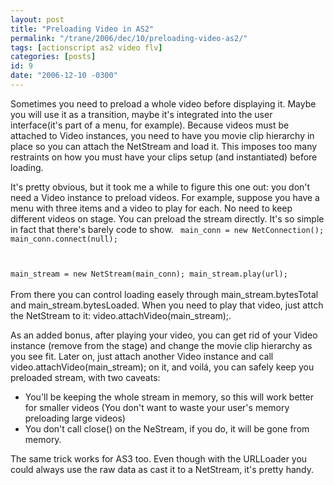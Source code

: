 ```yaml
---
layout: post
title: "Preloading Video in AS2"
permalink: "/trane/2006/dec/10/preloading-video-as2/"
tags: [actionscript as2 video flv]
categories: [posts]
id: 9
date: "2006-12-10 -0300"
---
```

Sometimes you need to preload a whole video before displaying it. Maybe you will use it as a transition, maybe it's integrated into the user interface(it's part of a menu, for example). Because videos must be attached to Video instances, you need to have you movie clip hierarchy in place so you can attach the NetStream and load it. This imposes too many restraints on how you must have your clips setup (and instantiated) before loading.

It's pretty obvious, but it took me a while to figure this one out: you don't need a Video instance to preload videos. For example, suppose you have a menu with three items and a video to play for each. No need to keep different videos on stage. You can preload the stream directly. It's so simple in fact that there's barely code to show.
<code  class="actionscript">
main_conn = new NetConnection();
main_conn.connect(null);

main_stream = new NetStream(main_conn);
main_stream.play(url);
</code>  
From there you can control loading easely through main_stream.bytesTotal and main_stream.bytesLoaded. When you need to play that video, just attch the NetStream to it: <span class="code">video.attachVideo(main_stream);</span>.

As an added bonus, after playing your video, you can get rid of your Video instance (remove from the stage) and change the movie clip hierarchy as you see fit. Later on, just attach another Video instance and call <span class="code">video.attachVideo(main_stream);</span> on it, and voilá, you can safely keep you preloaded stream, with two caveats:

* You'll be keeping the whole stream in memory, so this will work better for smaller videos (You don't want to waste your user's memory preloading large videos)
* You don't call <span class="code">close()</span> on the NeStream, if you do, it will be gone from memory.

The same trick works for AS3 too. Even though with the <span class="code">URLLoader</span> you could always use the raw data as cast it to a NetStream, it's pretty handy.
